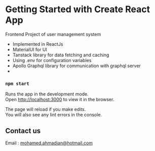 # Getting Started with Create React App

Frontend Project of user management system

- Implemented in ReactJs
- MaterialUI for UI
- Tanstack library for data fetching and caching
- Using .env for configuration variables
- Apollo Graphql library for communication with graphql server
-

### `npm start`

Runs the app in the development mode.\
Open [http://localhost:3000](http://localhost:3000) to view it in the browser.

The page will reload if you make edits.\
You will also see any lint errors in the console.

## Contact us

Email : mohamed.ahmadian@hotmail.com
